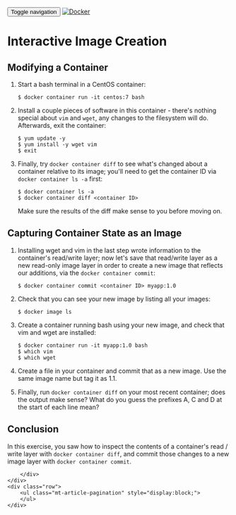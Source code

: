 <html>
<head>
    <title></title>
    <link href='https://maxcdn.bootstrapcdn.com/bootstrap/3.3.7/css/bootstrap.min.css' rel='stylesheet' integrity='sha384-BVYiiSIFeK1dGmJRAkycuHAHRg32OmUcww7on3RYdg4Va+PmSTsz/K68vbdEjh4u' crossorigin='anonymous'>
    <link href="../../app.css" rel="stylesheet" >
</head>
<body>
    <nav class="navbar navbar-default">
    <div class="container">
        <!-- Brand and toggle get grouped for better mobile display -->
        <div class="navbar-header">
        <button type="button" class="navbar-toggle collapsed" data-toggle="collapse" data-target="#bs-example-navbar-collapse-1" aria-expanded="false">
            <span class="sr-only">Toggle navigation</span>
            <span class="icon-bar"></span>
            <span class="icon-bar"></span>
            <span class="icon-bar"></span>
        </button>
        <a class="navbar-brand" href="../../index.html"><img class="logo" src="https://www.docker.com/sites/all/themes/docker/assets/images/brand-full.svg" alt="Docker" title="Docker"/></a>
        </div>
    </div><!-- /.container-fluid -->
    </nav>
    <div class="container">
    <div class="row">
        <h1></h1>
        <div class="content">
            <h1 id="interactive-image-creation">Interactive Image Creation</h1>
<h2 id="modifying-a-container">Modifying a Container</h2>
<ol>
<li><p>Start a bash terminal in a CentOS container:</p>
<pre><code class="lang-bash">$ docker container run -it centos:7 bash
</code></pre>
</li>
<li><p>Install a couple pieces of software in this container - there&#39;s nothing special about <code>vim</code> and <code>wget</code>, any changes to the filesystem will do. Afterwards, exit the container:</p>
<pre><code class="lang-bash">$ yum update -y
$ yum install -y wget vim
$ exit
</code></pre>
</li>
<li><p>Finally, try <code>docker container diff</code> to see what&#39;s changed about a container relative to its image; you&#39;ll need to get the container ID via <code>docker container ls -a</code> first:</p>
<pre><code class="lang-bash">$ docker container ls -a
$ docker container diff &lt;container ID&gt;
</code></pre>
<p>Make sure the results of the diff make sense to you before moving on.</p>
</li>
</ol>
<h2 id="capturing-container-state-as-an-image">Capturing Container State as an Image</h2>
<ol>
<li><p>Installing wget and vim in the last step wrote information to the container&#39;s read/write layer; now let&#39;s save that read/write layer as a new read-only image layer in order to create a new image that reflects our additions, via the <code>docker container commit</code>:</p>
<pre><code class="lang-bash">$ docker container commit &lt;container ID&gt; myapp:1.0
</code></pre>
</li>
<li><p>Check that you can see your new image by listing all your images:</p>
<pre><code class="lang-bash">$ docker image ls
</code></pre>
</li>
<li><p>Create a container running bash using your new image, and check that vim and wget are installed:</p>
<pre><code class="lang-bash">$ docker container run -it myapp:1.0 bash
$ which vim
$ which wget
</code></pre>
</li>
<li><p>Create a file in your container and commit that as a new image. Use the same image name but tag it as 1.1.</p>
</li>
<li><p>Finally, run <code>docker container diff</code> on your most recent container; does the output make sense? What do you guess the prefixes A, C and D at the start of each line mean?</p>
</li>
</ol>
<h2 id="conclusion">Conclusion</h2>
<p>In this exercise, you saw how to inspect the contents of a container&#39;s read / write layer with <code>docker container diff</code>, and commit those changes to a new image layer with <code>docker container commit</code>.</p>

        </div>        
    </div>
    <div class="row">
        <ul class="mt-article-pagination" style="display:block;">
        </ul>
    </div>
</div>
    <div class="footer"></div>
</body>
